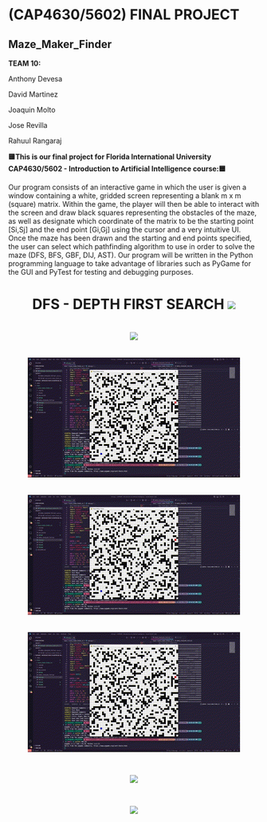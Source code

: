 # (CAP4630/5602) FINAL PROJECT
## Maze_Maker_Finder 

<b>TEAM 10:</b>

Anthony Devesa

David Martinez

Joaquin Molto

Jose Revilla

Rahuul Rangaraj


<b>🟨This is our final project for Florida International University CAP4630/5602 - Introduction to Artificial Intelligence course:🟦</b> 

Our program consists of an interactive game in which the user is given a window containing a white, gridded screen representing a blank m x m (square) matrix. Within the game, the player will then be able to interact with the screen and draw black squares representing the obstacles of the maze, as well as designate which coordinate of the matrix to be the starting point [Si,Sj] and the end point [Gi,Gj] using the cursor and a very intuitive UI. Once the maze has been drawn and the starting and end points specified, the user can select which pathfinding algorithm to use in order to solve the maze (DFS, BFS, GBF, DIJ, AST). Our program will be written in the Python programming language to take advantage of libraries such as PyGame for the GUI and PyTest for testing and debugging purposes.

<h1 align ="center">

  <b> DFS - DEPTH FIRST SEARCH </b>
![](https://github.com/FIUPanther-JMolto98/Maze_Maker_Finder/blob/master/MMS%20-%20DFS.gif)

![](https://github.com/FIUPanther-JMolto98/Maze_Maker_Finder/blob/master/MMS%20-%20BFS.gif)

![](https://github.com/FIUPanther-JMolto98/Maze_Maker_Finder/blob/master/MMS%20-%20GRD_L1.gif)

![](https://github.com/FIUPanther-JMolto98/Maze_Maker_Finder/blob/master/MMS%20-%20GRD_L2.gif)

![](https://github.com/FIUPanther-JMolto98/Maze_Maker_Finder/blob/master/MMS%20-%20AST_L1.gif)

![](https://github.com/FIUPanther-JMolto98/Maze_Maker_Finder/blob/master/MMS%20-%20AST_L2.gif)

![](https://github.com/FIUPanther-JMolto98/Maze_Maker_Finder/blob/master/MMS%20-%20BI_DFS.gif)

</h1>
